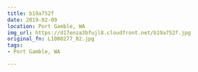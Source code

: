 ```yaml
---
title: b19a752f
date: 2019-02-09
location: Port Gamble, WA
img_url: https://d17enza3bfujl8.cloudfront.net/b19a752f.jpg
original_fn: L1000277_02.jpg
tags:
- Port Gamble, WA

---
```

